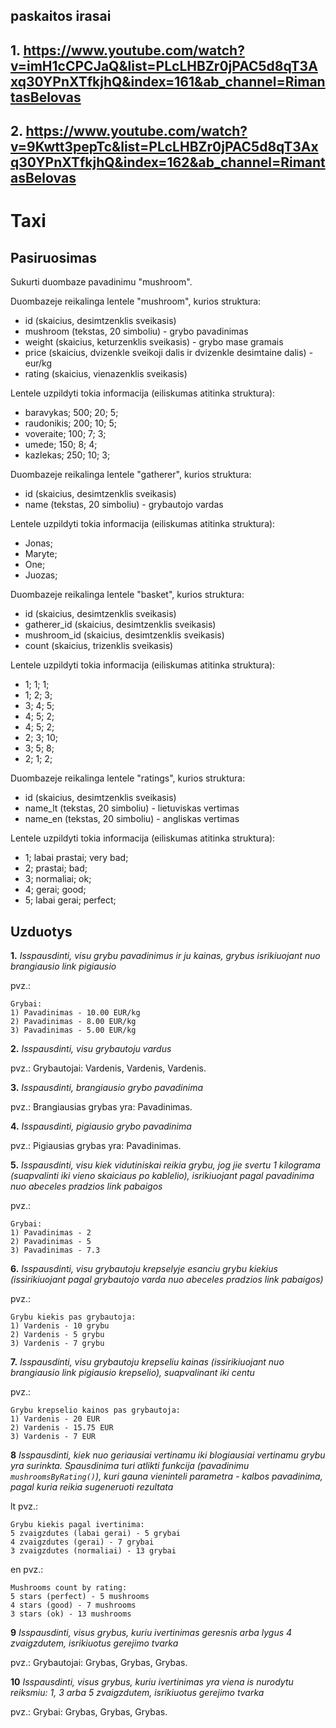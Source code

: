 ## paskaitos irasai

## 1. https://www.youtube.com/watch?v=imH1cCPCJaQ&list=PLcLHBZr0jPAC5d8qT3Axq30YPnXTfkjhQ&index=161&ab_channel=RimantasBelovas

## 2. https://www.youtube.com/watch?v=9Kwtt3pepTc&list=PLcLHBZr0jPAC5d8qT3Axq30YPnXTfkjhQ&index=162&ab_channel=RimantasBelovas

# Taxi

## Pasiruosimas

Sukurti duombaze pavadinimu "mushroom".

Duombazeje reikalinga lentele "mushroom", kurios struktura:

- id (skaicius, desimtzenklis sveikasis)
- mushroom (tekstas, 20 simboliu) - grybo pavadinimas
- weight (skaicius, keturzenklis sveikasis) - grybo mase gramais
- price (skaicius, dvizenkle sveikoji dalis ir dvizenkle desimtaine dalis) - eur/kg
- rating (skaicius, vienazenklis sveikasis)

Lentele uzpildyti tokia informacija (eiliskumas atitinka struktura):

- baravykas; 500; 20; 5;
- raudonikis; 200; 10; 5;
- voveraite; 100; 7; 3;
- umede; 150; 8; 4;
- kazlekas; 250; 10; 3;

Duombazeje reikalinga lentele "gatherer", kurios struktura:

- id (skaicius, desimtzenklis sveikasis)
- name (tekstas, 20 simboliu) - grybautojo vardas

Lentele uzpildyti tokia informacija (eiliskumas atitinka struktura):

- Jonas;
- Maryte;
- One;
- Juozas;

Duombazeje reikalinga lentele "basket", kurios struktura:

- id (skaicius, desimtzenklis sveikasis)
- gatherer_id (skaicius, desimtzenklis sveikasis)
- mushroom_id (skaicius, desimtzenklis sveikasis)
- count (skaicius, trizenklis sveikasis)

Lentele uzpildyti tokia informacija (eiliskumas atitinka struktura):

- 1; 1; 1;
- 1; 2; 3;
- 3; 4; 5;
- 4; 5; 2;
- 4; 5; 2;
- 2; 3; 10;
- 3; 5; 8;
- 2; 1; 2;

Duombazeje reikalinga lentele "ratings", kurios struktura:

- id (skaicius, desimtzenklis sveikasis)
- name_lt (tekstas, 20 simboliu) - lietuviskas vertimas
- name_en (tekstas, 20 simboliu) - angliskas vertimas

Lentele uzpildyti tokia informacija (eiliskumas atitinka struktura):

- 1; labai prastai; very bad;
- 2; prastai; bad;
- 3; normaliai; ok;
- 4; gerai; good;
- 5; labai gerai; perfect;

## Uzduotys

**1.** _Isspausdinti, visu grybu pavadinimus ir ju kainas, grybus isrikiuojant nuo brangiausio link pigiausio_

pvz.:

```
Grybai:
1) Pavadinimas - 10.00 EUR/kg
2) Pavadinimas - 8.00 EUR/kg
3) Pavadinimas - 5.00 EUR/kg
```

**2.** _Isspausdinti, visu grybautoju vardus_

pvz.: Grybautojai: Vardenis, Vardenis, Vardenis.

**3.** _Isspausdinti, brangiausio grybo pavadinima_

pvz.: Brangiausias grybas yra: Pavadinimas.

**4.** _Isspausdinti, pigiausio grybo pavadinima_

pvz.: Pigiausias grybas yra: Pavadinimas.

**5.** _Isspausdinti, visu kiek vidutiniskai reikia grybu, jog jie svertu 1 kilograma (suapvalinti iki vieno skaiciaus po kablelio), isrikiuojant pagal pavadinima nuo abeceles pradzios link pabaigos_

pvz.:

```
Grybai:
1) Pavadinimas - 2
2) Pavadinimas - 5
3) Pavadinimas - 7.3
```

**6.** _Isspausdinti, visu grybautoju krepselyje esanciu grybu kiekius (issirikiuojant pagal grybautojo varda nuo abeceles pradzios link pabaigos)_

pvz.:

```
Grybu kiekis pas grybautoja:
1) Vardenis - 10 grybu
2) Vardenis - 5 grybu
3) Vardenis - 7 grybu
```

**7.** _Isspausdinti, visu grybautoju krepseliu kainas (issirikiuojant nuo brangiausio link pigiausio krepselio), suapvalinant iki centu_

pvz.:

```
Grybu krepselio kainos pas grybautoja:
1) Vardenis - 20 EUR
2) Vardenis - 15.75 EUR
3) Vardenis - 7 EUR
```

**8** _Isspausdinti, kiek nuo geriausiai vertinamu iki blogiausiai vertinamu grybu yra surinkta. Spausdinima turi atlikti funkcija (pavadinimu `mushroomsByRating()`), kuri gauna vieninteli parametra - kalbos pavadinima, pagal kuria reikia sugeneruoti rezultata_

lt pvz.:

```
Grybu kiekis pagal ivertinima:
5 zvaigzdutes (labai gerai) - 5 grybai
4 zvaigzdutes (gerai) - 7 grybai
3 zvaigzdutes (normaliai) - 13 grybai
```

en pvz.:

```
Mushrooms count by rating:
5 stars (perfect) - 5 mushrooms
4 stars (good) - 7 mushrooms
3 stars (ok) - 13 mushrooms
```

**9** _Isspausdinti, visus grybus, kuriu ivertinimas geresnis arba lygus 4 zvaigzdutem, isrikiuotus gerejimo tvarka_

pvz.: Grybautojai: Grybas, Grybas, Grybas.

**10** _Isspausdinti, visus grybus, kuriu ivertinimas yra viena is nurodytu reiksmiu: 1, 3 arba 5 zvaigzdutem, isrikiuotus gerejimo tvarka_

pvz.: Grybai: Grybas, Grybas, Grybas.
